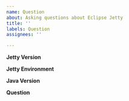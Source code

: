 ```yaml
---
name: Question
about: Asking questions about Eclipse Jetty
title: ''
labels: Question
assignees: ''

---
```


**Jetty Version**

**Jetty Environment**
<!-- Applicable only for jetty-12, choose: core, ee8, ee9, ee10, ee11 -->

**Java Version**

**Question**


